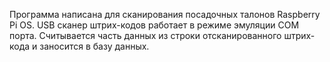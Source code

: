 Программа написана для сканирования посадочных талонов Raspberry Pi OS. USB сканер штрих-кодов работает в режиме эмуляции COM порта. Считывается часть данных из строки отсканированного штрих-кода и заносится в базу данных.
